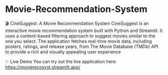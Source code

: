# Movie-Recommendation-System

🎬 CineSuggest: A Movie Recommendation System
CineSuggest is an interactive movie recommendation system built with Python and Streamlit. It uses a content-based filtering approach to suggest movies similar to the one you select. The application fetches real-time movie data, including posters, ratings, and release years, from The Movie Database (TMDb) API to provide a rich and visually appealing user experience

✨ Live Demo
You can try out the live application here:
https://movierecosyst.streamlit.app/

